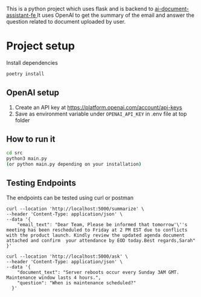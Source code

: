 This is a python project which uses flask and is backend to [ai-document-assistant-fe
](https://github.com/shahlabs/ai-document-assistant)
It uses OpenAI to get the summary of the email and answer the question related to document uploaded by user. 

# Project setup

Install dependencies
```bash
poetry install
```

## OpenAI setup

1. Create an API key at https://platform.openai.com/account/api-keys
2. Save as environment variable under `OPENAI_API_KEY` in .env file at top folder

## How to run it 
```bash
cd src
python3 main.py
(or python main.py depending on your installation)
```
## Testing Endpoints

The endpoints can be tested using curl or postman

```
curl --location 'http://localhost:5000/summarize' \
--header 'Content-Type: application/json' \
--data '{
    "email_text": "Dear Team, Please be informed that tomorrow'\''s meeting has been rescheduled to Friday at 2 PM EST due to conflicts with the product launch. Kindly review the updated agenda document attached and confirm  your attendance by EOD today.Best regards,Sarah"
}'

curl --location 'http://localhost:5000/ask' \
--header 'Content-Type: application/json' \
--data '{
    "document_text": "Server reboots occur every Sunday 3AM GMT. Maintenance window lasts 4 hours.",
    "question": "When is maintenance scheduled?"
  }'
```
